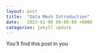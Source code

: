 ```yaml
---
layout: post
title:  "Data Mesh Introduction"
date:   2023-01-06 00:00:00 +0000
categories: jekyll update
---
```


You’ll find this post in you
